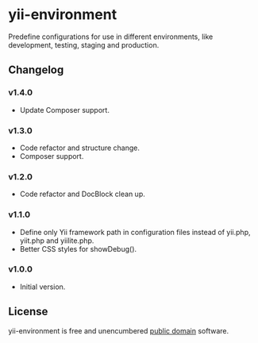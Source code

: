 yii-environment
=========

Predefine configurations for use in different environments, like development, testing, staging and production.

Changelog
---------

### v1.4.0

- Update Composer support.

### v1.3.0

- Code refactor and structure change.
- Composer support.

### v1.2.0

- Code refactor and DocBlock clean up.

### v1.1.0

- Define only Yii framework path in configuration files instead of yii.php, yiit.php and yiilite.php.
- Better CSS styles for showDebug().

### v1.0.0

- Initial version.

License
-------

yii-environment is free and unencumbered [public domain][Unlicense] software.

[Unlicense]: http://unlicense.org/